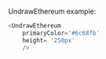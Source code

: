 UndrawEthereum example:
```js 
<UndrawEthereum
    primaryColor='#6c68fb'
    height= '250px'
    />
```